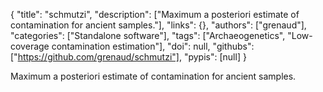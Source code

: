 {
  "title": "schmutzi",
  "description": ["Maximum a posteriori estimate of contamination for ancient samples."],
  "links": {},
  "authors": ["grenaud"],
  "categories": ["Standalone software"],
  "tags": ["Archaeogenetics", "Low-coverage contamination estimation"],
  "doi": null,
  "githubs": ["https://github.com/grenaud/schmutzi"],
  "pypis": [null]
}

<!-- Generated by csv2md.R – do not edit by hand -->

Maximum a posteriori estimate of contamination for ancient samples.